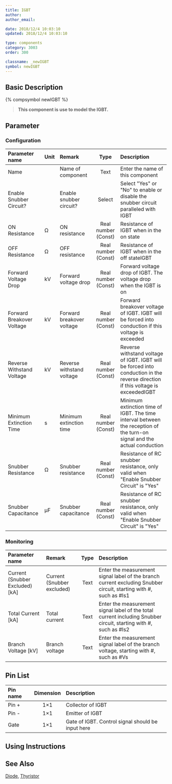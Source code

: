 ```yaml
---
title: IGBT
author: 
author_email:

date: 2018/12/4 10:03:10
updated: 2018/12/4 10:03:10

type: components
category: 3003
order: 300

classname: _newIGBT
symbol: newIGBT
---
```

## Basic Description
{% compsymbol newIGBT %}

> **This component is use to model the IGBT.**

## Parameter
### Configuration
| Parameter name | Unit | Remark | Type | Description |
| :--- | :--- | :--- | :--: | :--- |
| Name |  | Name of component | Text | Enter the name of this component |
| Enable Snubber Circuit? |  | Enable snubber circuit? | Select | Select "Yes" or "No" to enable or disable the snubber circuit paralleled with IGBT |
| ON Resistance | Ω | ON resistance | Real number (Const) | Resistance of IGBT when in the on state |
| OFF Resistance | Ω | OFF resistance | Real number (Const) | Resistance of IGBT when in the off stateIGBT |
| Forward Voltage Drop | kV | Forward voltage drop | Real number (Const) | Forward voltage drop of IGBT. The voltage drop when the IGBT is on |
| Forward Breakover Voltage | kV | Forward breakover voltage | Real number (Const) | Forward breakover voltage of IGBT. IGBT will be forced into conduction if this voltage is exceeded |
| Reverse Withstand Voltage | kV | Reverse withstand voltage | Real number (Const) | Reverse withstand voltage of IGBT. IGBT will be forced into conduction in the reverse direction if this voltage is exceededIGBT |
| Minimum Extinction Time | s | Minimum extinction time | Real number (Const) | Minimum extinction time of IGBT. The time interval between the reception of the turn-on signal and the actual conduction |
| Snubber Resistance | Ω | Snubber resistance | Real number (Const) | Resistance of RC snubber resistance, only valid when "Enable Snubber Circuit" is "Yes" |
| Snubber Capacitance | μF | Snubber capacitance | Real number (Const) | Resistance of RC snubber resistance, only valid when "Enable Snubber Circuit" is "Yes" |

### Monitoring
| Parameter name | Remark | Type | Description |
| :--- | :--- | :--: | :--- |
| Current (Snubber Excluded) \[kA\] | Current (Snubber excluded) | Text | Enter the measurement signal label of the branch current excluding Snubber circuit, starting with #, such as #Is1 |
| Total Current \[kA\] | Total current | Text | Enter the measurement signal label of the total current including Snubber circuit, starting with #, such as #Is2 |
| Branch Voltage \[kV\] | Branch voltage | Text | Enter the measurement signal label of the branch voltage, starting with #, such as #Vs |


## Pin List

| Pin name | Dimension | Description |
| :--- | :--:  | :--- |
| Pin + | 1×1 | Collector of IGBT |
| Pin - | 1×1 | Emitter of IGBT |
| Gate | 1×1 | Gate of IGBT. Control signal should be input here |

## Using Instructions



## See Also

[Diode](comp_newDiode.html), [Thyristor](comp_newThyristor.html)
